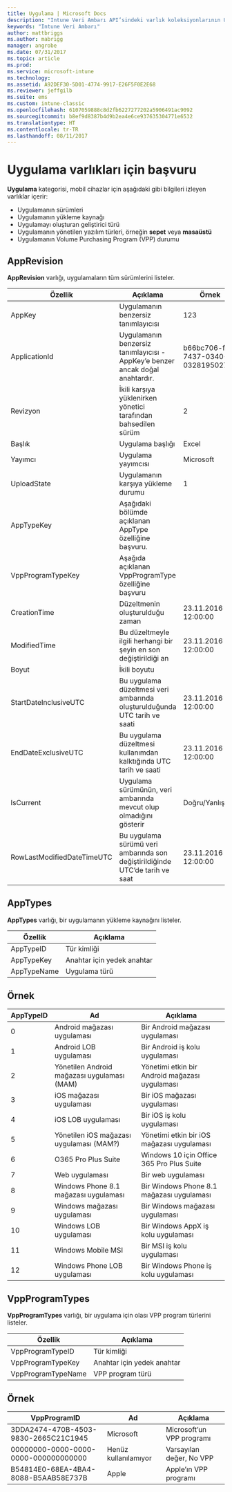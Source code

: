 ```yaml
---
title: Uygulama | Microsoft Docs
description: "Intune Veri Ambarı API’sindeki varlık koleksiyonlarının Uygulama kategorisi için başvuru konusu."
keywords: "Intune Veri Ambarı"
author: mattbriggs
ms.author: mabrigg
manager: angrobe
ms.date: 07/31/2017
ms.topic: article
ms.prod: 
ms.service: microsoft-intune
ms.technology: 
ms.assetid: A92DEF30-5D01-4774-9917-E26F5F0E2E68
ms.reviewer: jeffgilb
ms.suite: ems
ms.custom: intune-classic
ms.openlocfilehash: 6107059888c8d2fb6227277202a5906491ac9092
ms.sourcegitcommit: b8ef9d8387b4d9b2ea4e6ce937635304771e6532
ms.translationtype: HT
ms.contentlocale: tr-TR
ms.lasthandoff: 08/11/2017
---
```

# <a name="reference-for-application-entities"></a>Uygulama varlıkları için başvuru

**Uygulama** kategorisi, mobil cihazlar için aşağıdaki gibi bilgileri izleyen varlıklar içerir:

  -  Uygulamanın sürümleri
  -  Uygulamanın yükleme kaynağı
  -  Uygulamayı oluşturan geliştirici türü
  -  Uygulamanın yönetilen yazılım türleri, örneğin **sepet** veya **masaüstü**
  -  Uygulamanın Volume Purchasing Program (VPP) durumu

## <a name="apprevision"></a>AppRevision

**AppRevision** varlığı, uygulamaların tüm sürümlerini listeler.

| Özellik  | Açıklama | Örnek |
|---------|------------|--------|
| AppKey |Uygulamanın benzersiz tanımlayıcısı |123 |
| ApplicationId |Uygulamanın benzersiz tanımlayıcısı - AppKey’e benzer ancak doğal anahtardır. |b66bc706-ffff-7437-0340-032819502773 |
| Revizyon |İkili karşıya yüklenirken yönetici tarafından bahsedilen sürüm |2 |
| Başlık |Uygulama başlığı |Excel |
| Yayımcı |Uygulama yayımcısı |Microsoft |
| UploadState |Uygulamanın karşıya yükleme durumu |1 |
| AppTypeKey |Aşağıdaki bölümde açıklanan AppType özelliğine başvuru. | |
| VppProgramTypeKey |Aşağıda açıklanan VppProgramType özelliğine başvuru | |
| CreationTime |Düzeltmenin oluşturulduğu zaman |23.11.2016 12:00:00 |
| ModifiedTime |Bu düzeltmeyle ilgili herhangi bir şeyin en son değiştirildiği an |23.11.2016 12:00:00 |
| Boyut |İkili boyutu | |
| StartDateInclusiveUTC |Bu uygulama düzeltmesi veri ambarında oluşturulduğunda UTC tarih ve saati |23.11.2016 12:00:00 |
| EndDateExclusiveUTC |Bu uygulama düzeltmesi kullanımdan kalktığında UTC tarih ve saati |23.11.2016 12:00:00 |
| IsCurrent |Uygulama sürümünün, veri ambarında mevcut olup olmadığını gösterir |Doğru/Yanlış |
| RowLastModifiedDateTimeUTC |Bu uygulama sürümü veri ambarında son değiştirildiğinde UTC’de tarih ve saat |23.11.2016 12:00:00 |

## <a name="apptypes"></a>AppTypes

**AppTypes** varlığı, bir uygulamanın yükleme kaynağını listeler.

| Özellik  | Açıklama |
|---------|------------|
| AppTypeID |Tür kimliği |
| AppTypeKey |Anahtar için yedek anahtar |
| AppTypeName |Uygulama türü |

## <a name="example"></a>Örnek

| AppTypeID  | Ad | Açıklama |
|---------|------------|--------|
| 0 |Android mağazası uygulaması |Bir Android mağazası uygulaması |
| 1 |Android LOB uygulaması |Bir Android iş kolu uygulaması |
| 2 |Yönetilen Android mağazası uygulaması (MAM) |Yönetimi etkin bir Android mağazası uygulaması |
| 3 |iOS mağazası uygulaması |Bir iOS mağazası uygulaması |
| 4 |iOS LOB uygulaması |Bir iOS iş kolu uygulaması |
| 5 |Yönetilen iOS mağazası uygulaması (MAM?) |Yönetimi etkin bir iOS mağazası uygulaması |
| 6 |O365 Pro Plus Suite |Windows 10 için Office 365 Pro Plus Suite |
| 7 |Web uygulaması |Bir web uygulaması |
| 8 |Windows Phone 8.1 mağazası uygulaması |Bir Windows Phone 8.1 mağazası uygulaması |
| 9 |Windows mağazası uygulaması |Bir Windows mağazası uygulaması |
| 10 |Windows LOB uygulaması |Bir Windows AppX iş kolu uygulaması |
| 11 |Windows Mobile MSI |Bir MSI iş kolu uygulaması |
| 12 |Windows Phone LOB uygulaması |Bir Windows Phone iş kolu uygulaması |


## <a name="vppprogramtypes"></a>VppProgramTypes

**VppProgramTypes** varlığı, bir uygulama için olası VPP program türlerini listeler.

| Özellik  | Açıklama |
|---------|------------|
| VppProgramTypeID |Tür kimliği |
| VppProgramTypeKey |Anahtar için yedek anahtar |
| VppProgramTypeName |VPP program türü |

## <a name="example"></a>Örnek

| VppProgramID  | Ad | Açıklama |
|---------|------------|--------|
| 3DDA2474-470B-4503-9830-2665C21C1945 |Microsoft |Microsoft’un VPP programı |
| 00000000-0000-0000-0000-000000000000 |Henüz kullanılamıyor |Varsayılan değer, No VPP |
| B54814E0-68EA-4BA4-8088-B5AAB58E737B |Apple |Apple’ın VPP programı |
